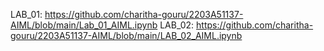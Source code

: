 LAB_01: https://github.com/charitha-gouru/2203A51137-AIML/blob/main/Lab_01_AIML.ipynb
LAB_02: https://github.com/charitha-gouru/2203A51137-AIML/blob/main/LAB_02_AIML.ipynb
